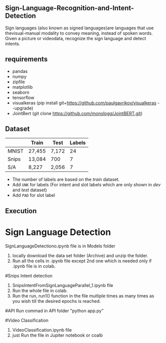 ## Sign-Language-Recognition-and-Intent-Detection
Sign languages (also known as signed languages)are languages that use thevisual-manual modality to convey meaning, instead of spoken words. Given a picture or videodata, recognize the sign language and detect intents.

## requirements

- pandas
- numpy
- zipfile
- matplotlib
- seaborn
- tensorflow
- visualkeras (pip install git+https://github.com/paulgavrikov/visualkeras --upgrade)
- JointBert (git clone https://github.com/monologg/JointBERT.git)

## Dataset

|       | Train  |  Test  |   Labels      |
| ----- | ------ |  ----- | ------------- |
| MNIST | 27,455 |  7,172 | 24            |
| Snips | 13,084 |  700   | 7             |
| S/A   | 8,227  |  2,056 | 7             |

- The number of labels are based on the _train_ dataset.
- Add `UNK` for labels (For intent and slot labels which are only shown in _dev_ and _test_ dataset)
- Add `PAD` for slot label

## Execution
# Sign Language Detection
SignLanguageDetectiono.ipynb file is in Models folder
1. locally download the data set folder (Archive) and unzip the folder.
2. Run all the cells in .ipynb file except 2nd one which is needed only if .ipynb file is in colab.

#Snips Intent detection 
1. SnipsIntentFromSignLanguageParallel_1.ipynb file
2. Run the whole file in colab. 
3. Run the run, run1() function in the file multiple times as many times as you wish till the desired epochs is reached.

#API
Run commad in API folder "python app.py"

#Video Classification
1. VideoClassification.ipynb file
2. just Run the file in Jupiter notebook or coalb
